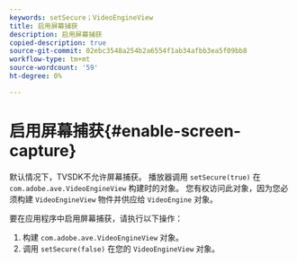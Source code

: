 ```yaml
---
keywords: setSecure；VideoEngineView
title: 启用屏幕捕获
description: 启用屏幕捕获
copied-description: true
source-git-commit: 02ebc3548a254b2a6554f1ab34afbb3ea5f09bb8
workflow-type: tm+mt
source-wordcount: '59'
ht-degree: 0%

---
```


# 启用屏幕捕获{#enable-screen-capture}

默认情况下，TVSDK不允许屏幕捕获。 播放器调用 `setSecure(true)` 在 `com.adobe.ave.VideoEngineView` 构建时的对象。 您有权访问此对象，因为您必须构建 `VideoEngineView` 物件并供应给 `VideoEngine` 对象。

要在应用程序中启用屏幕捕获，请执行以下操作：

1. 构建 `com.adobe.ave.VideoEngineView` 对象。
1. 调用 `setSecure(false)` 在您的 `VideoEngineView` 对象。
